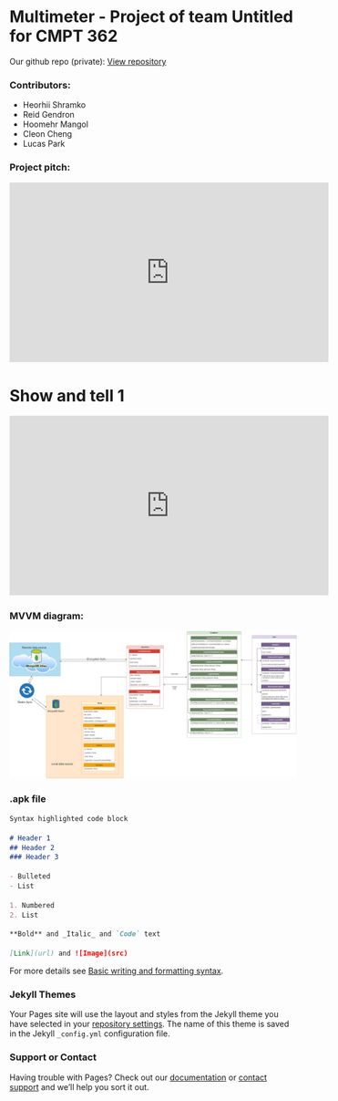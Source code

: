 # Multimeter - Project of team Untitled for CMPT 362

 Our github repo (private): [View repository](https://github.com/ShayGeko/Multimeter)

### Contributors:
- Heorhii Shramko
- Reid Gendron
- Hoomehr Mangol
- Cleon Cheng
- Lucas Park


### Project pitch:
<iframe
        width="560"
        height="315"
        src="https://www.youtube.com/embed/sBuJernhIEs"
        title="Project pitch"
        frameborder="0"
        allow="accelerometer;autoplay; clipboard-write; encrypted-media; gyroscope; picture-in-picture" 
        allowfullscreen>
</iframe>

# Show and tell 1
<iframe width="560" height="315" src="https://www.youtube.com/embed/KIK-r7LPmIs" title="YouTube video player" frameborder="0" allow="accelerometer; autoplay; clipboard-write; encrypted-media; gyroscope; picture-in-picture" allowfullscreen></iframe>

### MVVM diagram:
<img src="https://github.com/ShayGeko/multimeter-githubpage/blob/gh-pages/MVVM.png" class="img-responsive" alt="">

### .apk file
  

```markdown
Syntax highlighted code block

# Header 1
## Header 2
### Header 3

- Bulleted
- List

1. Numbered
2. List

**Bold** and _Italic_ and `Code` text

[Link](url) and ![Image](src)
```

For more details see [Basic writing and formatting syntax](https://docs.github.com/en/github/writing-on-github/getting-started-with-writing-and-formatting-on-github/basic-writing-and-formatting-syntax).

### Jekyll Themes

Your Pages site will use the layout and styles from the Jekyll theme you have selected in your [repository settings](https://github.com/ShayGeko/multimeter-githubpage/settings/pages). The name of this theme is saved in the Jekyll `_config.yml` configuration file.

### Support or Contact

Having trouble with Pages? Check out our [documentation](https://docs.github.com/categories/github-pages-basics/) or [contact support](https://support.github.com/contact) and we’ll help you sort it out.
